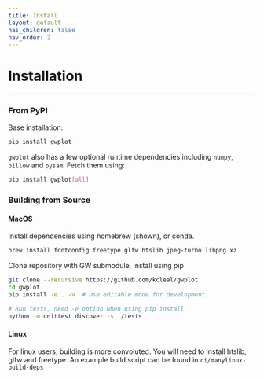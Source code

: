 ```yaml
---
title: Install
layout: default
has_children: false
nav_order: 2
---
```


# Installation
---

### From PyPI

Base installation:

```bash
pip install gwplot
```

`gwplot` also has a few optional runtime dependencies including `numpy`, `pillow` and `pysam`. Fetch them using:

```bash
pip install gwplot[all]
```

### Building from Source 

#### MacOS

Install dependencies using homebrew (shown), or conda.
```bash
brew install fontconfig freetype glfw htslib jpeg-turbo libpng xz
```

Clone repository with GW submodule, install using pip
```bash
git clone --recursive https://github.com/kcleal/gwplot
cd gwplot
pip install -e . -v  # Use editable mode for development

# Run tests, need -e option when using pip install
python -m unittest discover -s ./tests
```

#### Linux

For linux users, building is more convoluted. You will need to install htslib, glfw and freetype. An
example build script can be found in `ci/manylinux-build-deps`
